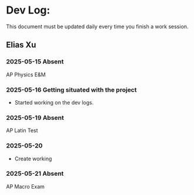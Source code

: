 # Dev Log:

This document must be updated daily every time you finish a work session.

## Elias Xu

### 2025-05-15 Absent

AP Physics E&M

### 2025-05-16 Getting situated with the project

- Started working on the dev logs.

### 2025-05-19 Absent

AP Latin Test

### 2025-05-20

- Create working 


### 2025-05-21 Absent

AP Macro Exam